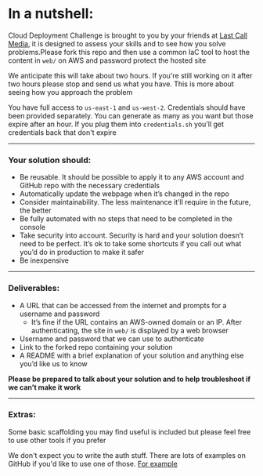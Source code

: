 # In a nutshell:

Cloud Deployment Challenge is brought to you by your friends at [Last Call Media](https://www.lastcallmedia.com), it is designed to assess your skills and to see how you solve problems.Please fork this repo and then use a common IaC tool to host the content in `web/` on AWS and password protect the hosted site

We anticipate this will take about two hours. If you're still working on it after two hours please stop and send us what you have. This is more about seeing how you approach the problem

You have full access to `us-east-1` and `us-west-2`. Credentials should have been provided separately. You can generate as many as you want but those expire after an hour. If you plug them into `credentials.sh` you'll get credentials back that don't expire

---
### Your solution should:

- Be reusable. It should be possible to apply it to any AWS account and GitHub repo with the necessary credentials
- Automatically update the webpage when it’s changed in the repo
- Consider maintainability. The less maintenance it’ll require in the future, the better
- Be fully automated with no steps that need to be completed in the console
- Take security into account. Security is hard and your solution doesn’t need to be perfect. It’s ok to take some shortcuts if you call out what you’d do in production to make it safer
- Be inexpensive

---
### Deliverables:

- A URL that can be accessed from the internet and prompts for a username and password
	- It’s fine if the URL contains an AWS-owned domain or an IP. After authenticating, the site in `web/` is displayed by a web browser
- Username and password that we can use to authenticate
- Link to the forked repo containing your solution
- A README with a brief explanation of your solution and anything else you’d like us to know

**Please be prepared to talk about your solution and to help troubleshoot if we can’t make it work**

---
### Extras:

Some basic scaffolding you may find useful is included but please feel free to use other tools if you prefer

We don't expect you to write the auth stuff. There are lots of examples on GitHub if you'd like to use one of those. [For example](https://gist.githubusercontent.com/jeroenvollenbrock/94edbbc62adc986d6d6a9a3076e66f5b/raw/259840af8dc2408f2be142588e41aebfa76c44b7/aws-cloudfront-basic-auth.js)


